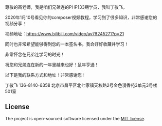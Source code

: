 
尊敬的高老师，我是咱们兄弟连的PHP133期学员，我叫丁敬飞，

2020年1月10号看见你的composer视频教程，学习到了很多知识，非常感谢您的视频分享！

视频地址：https://www.bilibili.com/video/av78245271?p=21

同时也非常希望能够得到您的一本签名书。我会好好收藏并学习！

非常怀念在兄弟连学习的时光！

祝您和兄弟连在新的一年里越来也好！鼠年亨通！

以下是我的联系方式和地址！非常感谢您！

丁敬飞 136-8140-6358 北京市昌平区北七家镇天权路2号金色漫香苑3单元3号楼501室



## License

The project is open-sourced software licensed under the [MIT license](http://opensource.org/licenses/MIT).